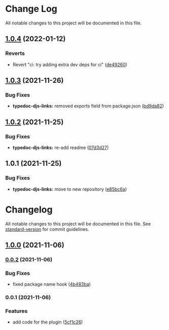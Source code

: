 # Change Log

All notable changes to this project will be documented in this file.

## [1.0.4](https://github.com/sapphiredev/documentation-plugins/compare/typedoc-plugin-djs-links@1.0.3...typedoc-plugin-djs-links@1.0.4) (2022-01-12)

### Reverts

-   Revert "ci: try adding extra dev deps for ci" ([de49260](https://github.com/sapphiredev/documentation-plugins/commit/de49260d4d8c4be4bb27d53f13472946e4cd3700))

## [1.0.3](https://github.com/sapphiredev/documentation-plugins/compare/typedoc-plugin-djs-links@1.0.2...typedoc-plugin-djs-links@1.0.3) (2021-11-26)

### Bug Fixes

-   **typedoc-djs-links:** removed exports field from package.json ([bd9da82](https://github.com/sapphiredev/documentation-plugins/commit/bd9da82ea889a5475b74e5874b9f44d59e9ba0dd))

## [1.0.2](https://github.com/sapphiredev/documentation-plugins/compare/typedoc-plugin-djs-links@1.0.1...typedoc-plugin-djs-links@1.0.2) (2021-11-25)

### Bug Fixes

-   **typedoc-djs-links:** re-add readme ([07d3d27](https://github.com/sapphiredev/documentation-plugins/commit/07d3d278d87c75f086ae1535325d7b47f3ffb09d))

## 1.0.1 (2021-11-25)

### Bug Fixes

-   **typedoc-djs-links:** move to new repository ([e85bc6a](https://github.com/sapphiredev/documentation-plugins/commit/e85bc6a74621fd0baec80610e1751c8842e646fc))

# Changelog

All notable changes to this project will be documented in this file. See [standard-version](https://github.com/conventional-changelog/standard-version) for commit guidelines.

## [1.0.0](https://github.com/sapphiredev/typedoc-plugin-djs-links/compare/v0.0.2...v1.0.0) (2021-11-06)

### [0.0.2](https://github.com/sapphiredev/typedoc-plugin-djs-links/compare/v0.0.1...v0.0.2) (2021-11-06)

### Bug Fixes

-   fixed package name hook ([4b483ba](https://github.com/sapphiredev/typedoc-plugin-djs-links/commit/4b483ba3010f625cb975655819f25e78a4411a8e))

### 0.0.1 (2021-11-06)

### Features

-   add code for the plugin ([5cf1c26](https://github.com/sapphiredev/typedoc-plugin-djs-links/commit/5cf1c262c9f9fa17ad2ff396b5f40dbd55ca6e94))
